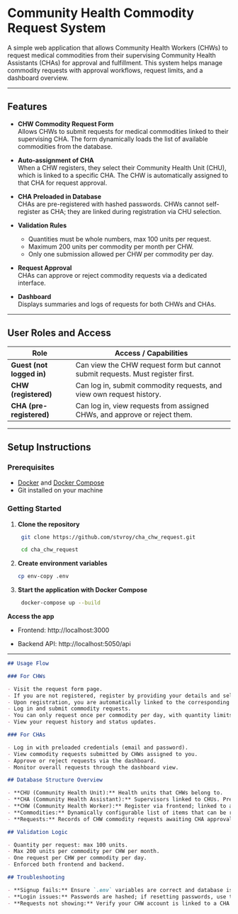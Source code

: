 # Community Health Commodity Request System

A simple web application that allows Community Health Workers (CHWs) to request medical commodities from their supervising Community Health Assistants (CHAs) for approval and fulfillment. This system helps manage commodity requests with approval workflows, request limits, and a dashboard overview.

---

## Features

- **CHW Commodity Request Form**  
  Allows CHWs to submit requests for medical commodities linked to their supervising CHA. The form dynamically loads the list of available commodities from the database.

- **Auto-assignment of CHA**  
  When a CHW registers, they select their Community Health Unit (CHU), which is linked to a specific CHA. The CHW is automatically assigned to that CHA for request approval.

- **CHA Preloaded in Database**  
  CHAs are pre-registered with hashed passwords. CHWs cannot self-register as CHA; they are linked during registration via CHU selection.

- **Validation Rules**  
  - Quantities must be whole numbers, max 100 units per request.  
  - Maximum 200 units per commodity per month per CHW.  
  - Only one submission allowed per CHW per commodity per day.

- **Request Approval**  
  CHAs can approve or reject commodity requests via a dedicated interface.

- **Dashboard**  
  Displays summaries and logs of requests for both CHWs and CHAs.

---

## User Roles and Access

| Role | Access / Capabilities                                   |
|-------|-------------------------------------------------------|
| **Guest (not logged in)** | Can view the CHW request form but cannot submit requests. Must register first. |
| **CHW (registered)** | Can log in, submit commodity requests, and view own request history. |
| **CHA (pre-registered)** | Can log in, view requests from assigned CHWs, and approve or reject them. |

---

## Setup Instructions

### Prerequisites

- [Docker](https://www.docker.com/get-started) and [Docker Compose](https://docs.docker.com/compose/install/)
- Git installed on your machine

### Getting Started

1. **Clone the repository**

   ```bash
    git clone https://github.com/stvroy/cha_chw_request.git

    cd cha_chw_request

2. **Create environment variables**

   ```bash
   cp env-copy .env

3. **Start the application with Docker Compose**
   ```bash
    docker-compose up --build

**Access the app**

- Frontend: http://localhost:3000

- Backend API: http://localhost:5050/api


---

```markdown
## Usage Flow

### For CHWs

- Visit the request form page.
- If you are not registered, register by providing your details and selecting your CHU.
- Upon registration, you are automatically linked to the corresponding CHA.
- Log in and submit commodity requests.
- You can only request once per commodity per day, with quantity limits enforced.
- View your request history and status updates.

### For CHAs

- Log in with preloaded credentials (email and password).
- View commodity requests submitted by CHWs assigned to you.
- Approve or reject requests via the dashboard.
- Monitor overall requests through the dashboard view.

## Database Structure Overview

- **CHU (Community Health Unit):** Health units that CHWs belong to.
- **CHA (Community Health Assistant):** Supervisors linked to CHUs. Pre-registered in DB.
- **CHW (Community Health Worker):** Register via frontend; linked to a CHU and thus to a CHA.
- **Commodities:** Dynamically configurable list of items that can be requested.
- **Requests:** Records of CHW commodity requests awaiting CHA approval.

## Validation Logic

- Quantity per request: max 100 units.
- Max 200 units per commodity per CHW per month.
- One request per CHW per commodity per day.
- Enforced both frontend and backend.

## Troubleshooting

- **Signup fails:** Ensure `.env` variables are correct and database is running.
- **Login issues:** Passwords are hashed; if resetting passwords, use the provided reset script.
- **Requests not showing:** Verify your CHW account is linked to a CHA and commodities exist in the DB.
